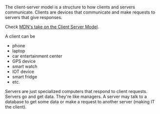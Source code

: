 
The client-server model is a structure to how clients and servers communicate. Clients are devices that communicate and make requests to servers that give responses. 

Check [MDN's take on the Client Server Model](https://developer.mozilla.org/en-US/docs/Learn/Server-side/First_steps/Client-Server_overview). 

A client can be
- phone
- laptop
- car entertainment center
- GPS device
- smart watch
- IOT device
- smart fridge
- etc.

Servers are just specialized computers that respond to client requests. Servers go and get data. They're like managers. A server may talk to a database to get some data or make a request to another server (making IT the client).


